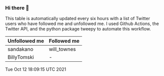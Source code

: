 ### Hi there 👋

This table is automatically updated every six hours with a list of Twitter users who have followed me and unfollowed me. I used Github Actions, the Twitter API, and the python package tweepy to automate this workflow.

| Unfollowed me |  Followed me |
| --- | --- |
|sandakano|will_townes|
|BillyTomski|-|
Tue Oct 12 18:09:15 UTC 2021
